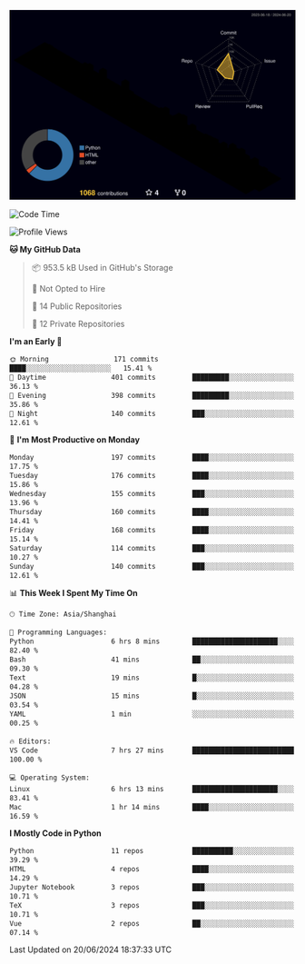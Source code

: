 <!--![](https://raw.githubusercontent.com/BorisYang326/BorisYang326/output/github-contribution-grid-snake-dark.svg) -->
![](./profile-3d-contrib/profile-night-rainbow.svg)
<!--START_SECTION:waka-->
![Code Time](http://img.shields.io/badge/Code%20Time-258%20hrs%2027%20mins-blue)

![Profile Views](http://img.shields.io/badge/Profile%20Views-0-blue)

**🐱 My GitHub Data** 

> 📦 953.5 kB Used in GitHub's Storage 
 > 
> 🚫 Not Opted to Hire
 > 
> 📜 14 Public Repositories 
 > 
> 🔑 12 Private Repositories 
 > 
**I'm an Early 🐤** 

```text
🌞 Morning                171 commits         ████░░░░░░░░░░░░░░░░░░░░░   15.41 % 
🌆 Daytime                401 commits         █████████░░░░░░░░░░░░░░░░   36.13 % 
🌃 Evening                398 commits         █████████░░░░░░░░░░░░░░░░   35.86 % 
🌙 Night                  140 commits         ███░░░░░░░░░░░░░░░░░░░░░░   12.61 % 
```
📅 **I'm Most Productive on Monday** 

```text
Monday                   197 commits         ████░░░░░░░░░░░░░░░░░░░░░   17.75 % 
Tuesday                  176 commits         ████░░░░░░░░░░░░░░░░░░░░░   15.86 % 
Wednesday                155 commits         ███░░░░░░░░░░░░░░░░░░░░░░   13.96 % 
Thursday                 160 commits         ████░░░░░░░░░░░░░░░░░░░░░   14.41 % 
Friday                   168 commits         ████░░░░░░░░░░░░░░░░░░░░░   15.14 % 
Saturday                 114 commits         ███░░░░░░░░░░░░░░░░░░░░░░   10.27 % 
Sunday                   140 commits         ███░░░░░░░░░░░░░░░░░░░░░░   12.61 % 
```


📊 **This Week I Spent My Time On** 

```text
🕑︎ Time Zone: Asia/Shanghai

💬 Programming Languages: 
Python                   6 hrs 8 mins        █████████████████████░░░░   82.40 % 
Bash                     41 mins             ██░░░░░░░░░░░░░░░░░░░░░░░   09.30 % 
Text                     19 mins             █░░░░░░░░░░░░░░░░░░░░░░░░   04.28 % 
JSON                     15 mins             █░░░░░░░░░░░░░░░░░░░░░░░░   03.54 % 
YAML                     1 min               ░░░░░░░░░░░░░░░░░░░░░░░░░   00.25 % 

🔥 Editors: 
VS Code                  7 hrs 27 mins       █████████████████████████   100.00 % 

💻 Operating System: 
Linux                    6 hrs 13 mins       █████████████████████░░░░   83.41 % 
Mac                      1 hr 14 mins        ████░░░░░░░░░░░░░░░░░░░░░   16.59 % 
```

**I Mostly Code in Python** 

```text
Python                   11 repos            ██████████░░░░░░░░░░░░░░░   39.29 % 
HTML                     4 repos             ████░░░░░░░░░░░░░░░░░░░░░   14.29 % 
Jupyter Notebook         3 repos             ███░░░░░░░░░░░░░░░░░░░░░░   10.71 % 
TeX                      3 repos             ███░░░░░░░░░░░░░░░░░░░░░░   10.71 % 
Vue                      2 repos             ██░░░░░░░░░░░░░░░░░░░░░░░   07.14 % 
```




 Last Updated on 20/06/2024 18:37:33 UTC
<!--END_SECTION:waka-->
